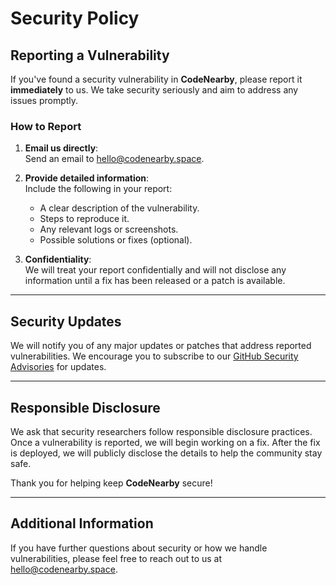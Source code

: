 # Security Policy

## Reporting a Vulnerability

If you've found a security vulnerability in **CodeNearby**, please report it **immediately** to us. We take security seriously and aim to address any issues promptly.

### How to Report

1. **Email us directly**:  
   Send an email to [hello@codenearby.space](mailto:hello@codenearby.space).

2. **Provide detailed information**:  
   Include the following in your report:
   - A clear description of the vulnerability.
   - Steps to reproduce it.
   - Any relevant logs or screenshots.
   - Possible solutions or fixes (optional).

3. **Confidentiality**:  
   We will treat your report confidentially and will not disclose any information until a fix has been released or a patch is available.

---

## Security Updates

We will notify you of any major updates or patches that address reported vulnerabilities. We encourage you to subscribe to our [GitHub Security Advisories](https://github.com/CodeNearby/CodeNearby/security/advisories) for updates.

---

## Responsible Disclosure

We ask that security researchers follow responsible disclosure practices. Once a vulnerability is reported, we will begin working on a fix. After the fix is deployed, we will publicly disclose the details to help the community stay safe.

Thank you for helping keep **CodeNearby** secure!

---

## Additional Information

If you have further questions about security or how we handle vulnerabilities, please feel free to reach out to us at [hello@codenearby.space](mailto:hello@codenearby.space).

